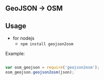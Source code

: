 ## GeoJSON -> OSM

## Usage
- for nodejs
    - `npm install geojson2osm`

Example:
```js

var osm_geojson = require('geojson2osm');
osm_geojson.geojson2osm(json);
```